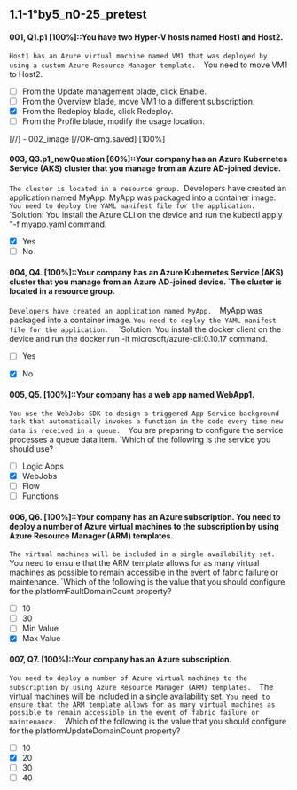 ##   1.1-1°by5_n0-25_pretest



#### 001, Q1.p1 [100%]::You have two Hyper-V hosts named Host1 and Host2. 
`Host1 has an Azure virtual machine named VM1 that was deployed by using a custom Azure Resource Manager template. 
`You need to move VM1 to Host2.
- [ ] From the Update management blade, click Enable.
- [ ] From the Overview blade, move VM1 to a different subscription.
- [x] From the Redeploy blade, click Redeploy.
- [ ] From the Profile blade, modify the usage location.

[//] - 002_image [//OK-omg.saved] [100%]

#### 003, Q3.p1_newQuestion [60%]::Your company has an Azure Kubernetes Service (AKS) cluster that you manage from an Azure AD-joined device. 
`The cluster is located in a resource group.
`Developers have created an application named MyApp. MyApp was packaged into a container image.
`You need to deploy the YAML manifest file for the application.
`
`Solution: You install the Azure CLI on the device and run the kubectl apply "-f myapp.yaml command.

- [x] Yes
- [ ] No

#### 004, Q4. [100%]::Your company has an Azure Kubernetes Service (AKS) cluster that you manage from an Azure AD-joined device. `The cluster is located in a resource group. 
`Developers have created an application named MyApp. 
`MyApp was packaged into a container image. 
`You need to deploy the YAML manifest file for the application. 
`
`Solution: You install the docker client on the device and run the docker run -it microsoft/azure-cli:0.10.17 command.

- [ ] Yes
- [x] No


#### 005, Q5. [100%]::Your company has a web app named WebApp1. 
`You use the WebJobs SDK to design a triggered App Service background task that automatically invokes a function in the code every time new data is received in a queue. 
`You are preparing to configure the service processes a queue data item. 
`Which of the following is the service you should use?

- [ ] Logic Apps
- [x] WebJobs
- [ ] Flow
- [ ] Functions

#### 006, Q6. [100%]::Your company has an Azure subscription. You need to deploy a number of Azure virtual machines to the subscription by using Azure Resource Manager (ARM) templates. 
`The virtual machines will be included in a single availability set. 
`You need to ensure that the ARM template allows for as many virtual machines as possible to remain accessible in the event of fabric failure or maintenance. 
`Which of the following is the value that you should configure for the platformFaultDomainCount property?

- [ ] 10
- [ ] 30
- [ ] Min Value
- [x] Max Value

#### 007, Q7. [100%]::Your company has an Azure subscription. 
`You need to deploy a number of Azure virtual machines to the subscription by using Azure Resource Manager (ARM) templates. 
`The virtual machines will be included in a single availability set. 
`You need to ensure that the ARM template allows for as many virtual machines as possible to remain accessible in the event of fabric failure or maintenance. 
`Which of the following is the value that you should configure for the platformUpdateDomainCount property?

- [ ] 10
- [x] 20
- [ ] 30
- [ ] 40
